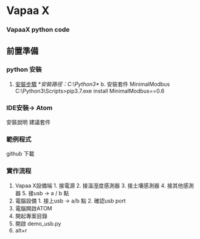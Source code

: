 # Vapaa X
### VapaaX python code

## 前置準備
### python 安裝 
  1. [安裝步驟](https://kknews.cc/zh-tw/tech/mg642n9.html)
    **安裝路徑：C:\Python3\**
   b. 安裝套件 MinimalModbus
    C:\Python3\Scripts>pip3.7.exe install MinimalModbus==0.6


### IDE安裝→ Atom
  安裝說明
  建議套件
### 範例程式
  github 下載
### 實作流程
  1. Vapaa X設備端
    1. 接電源
    2. 接溫溼度感測器
    3. 接土壤感測器
    4. 接其他感測器
    5. 接usb → a / b 點
  2. 電腦設備
    1. 接上usb → a/b 點
    2. 確認usb port
  3. 電腦開啟ATOM
  4. 開起專案目錄
  5. 開啟 demo_usb.py
  6. alt+r
